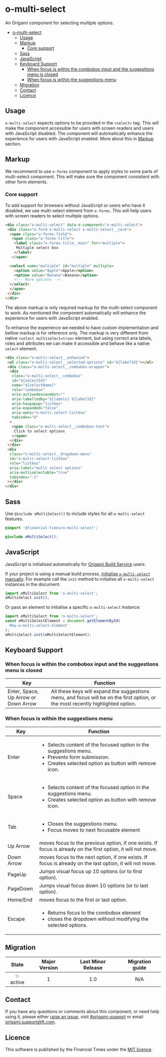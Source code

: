 # o-multi-select

An Origami component for selecting multiple options.

- [o-multi-select](#o-multi-select)
	- [Usage](#usage)
	- [Markup](#markup)
		- [Core support](#core-support)
	- [Sass](#sass)
	- [JavaScript](#javascript)
	- [Keyboard Support](#keyboard-support)
		- [When focus is within the combobox input and the suggestions menu is closed](#when-focus-is-within-the-combobox-input-and-the-suggestions-menu-is-closed)
		- [When focus is within the suggestions menu](#when-focus-is-within-the-suggestions-menu)
	- [Migration](#migration)
	- [Contact](#contact)
	- [Licence](#licence)

## Usage

`o-multi-select` expects options to be provided in the `<select>` tag. This will make the component accessible for users with screen readers and users with JavaScript disabled. The component will automatically enhance the experience for users with JavaScript enabled. More about this in [Markup](#markup) section.

## Markup

We recommend to use  `o-forms` component to apply styles to some parts of multi-select component. This will make sure the component consistent with other form elements.

### Core support

To add support for browsers without JavaScript or users who have it disabled, we use multi-select element from `o-forms`. This will help users with screen readers to select multiple options.

```html
<div class="o-multi-select" data-o-component="o-multi-select">
 <div class="o-form o-multi-select o-multi-select__core">
  <span class="o-forms-field">
   <span class="o-forms-title">
    <label class="o-forms-title__main" for="multiple">
     Multiple select box
    </label>
   </span>

  <select name="multiple" id="multiple" multiple>
    <option value="Apple">Apple</option>
    <option value="Banana">Banana</option>
    <!-- More options -->
  </select>
  </span>
 </div>
</div>
```

The above markup is only required markup for the multi-select component to work. As mentioned the component automatically will enhance the experience for users with JavaScript enabled.

To enhance the experience we needed to have custom implementation and bellow markup is for reference only. The markup is very different from native `<select multiselect=true>` element, but using correct aria labels, roles and attributes we can make it accessible and behave like a native `select` element.

```html
<div class="o-multi-select__enhanced">
 <ul class="o-multi-select__selected-options" id="${labelId}"></ul>
 <div class="o-multi-select__combobox-wrapper">
  <div
   class="o-multi-select__combobox"
   id="${selectId}"
   name="${selectName}"
   role="combobox"
   aria-activedescendant=""
   aria-labelledby="${labels} ${labelId}"
   aria-haspopup="listbox"
   aria-expanded="false"
   aria-owns="o-multi-select-listbox"
   tabindex="0"
  >
   <span class="o-multi-select__combobox-text">
    Click to select options
   </span>
  </div>
 </div>
 <div
  class="o-multi-select__dropdown-menu"
  id="o-multi-select-listbox"
  role="listbox"
  aria-label="multi select options"
  aria-multiselectable="true"
  tabindex="-1"
 ></div>
</div>
```

## Sass

Use `@include oMultiSelect()` to include styles for all `o-multi-select` features.

```scss
@import '@financial-times/o-multi-select';

@include oMultiSelect();
```

## JavaScript

JavaScript is initialised automatically for [Origami Build Service](https://www.ft.com/__origami/service/build/v2/) users.

If your project is using a manual build process, [initialise `o-multi-select` manually](https://origami.ft.com/docs/tutorials/manual-build/). For example call the `init` method to initialise all `o-multi-select` instances in the document:

```js
import oMultiSelect from 'o-multi-select';
oMultiSelect.init();
```

Or pass an element to initialise a specific `o-multi-select` instance:

```js
import oMultiSelect from 'o-multi-select';
const oMultiSelectElement = document.getElementById(
 '#my-o-multi-select-element'
);
oMultiSelect.init(oMultiSelectElement);
```

## Keyboard Support

### When focus is within the combobox input and the suggestions menu is closed

| Key                                  | Function                                                                                                                         |
| ------------------------------------ | -------------------------------------------------------------------------------------------------------------------------------- |
| Enter, Space, Up Arrow or Down Arrow | All these keys will expand the suggestions menu, and focus will be on the first option, or the most recently highlighted option. |

### When focus is within the suggestions menu

| Key        | Function                                                                                                                                                                       |
| ---------- | ------------------------------------------------------------------------------------------------------------------------------------------------------------------------------ |
| Enter      | <ul><li>Selects content of the focused option in the suggestions menu.</li><li>Prevents form submission.</li><li>Creates selected option as button with remove icon.</li></ul> |
| Space      | <ul><li>Selects content of the focused option in the suggestions menu.</li><li>Creates selected option as button with remove icon.</li></ul>                                   |
| Tab        | <ul><li>Closes the suggestions menu.</li><li>Focus moves to next focusable element</li></ul>                                                                                   |
| Up Arrow   | moves focus to the previous option, if one exists. If focus is already on the first option, it will not move.                                                                  |
| Down Arrow | moves focus to the next option, if one exists. If focus is already on the last option, it will not move.                                                                       |
| PageUp     | Jumps visual focus up 10 options (or to first option).                                                                                                                         |
| PageDown   | Jumps visual focus down 10 options (or to last option).                                                                                                                        |
| Home/End   | moves focus to the first or last option.                                                                                                                                       |
| Escape     | <ul><li>Returns focus to the combobox element</li> <li>closes the dropdown without modifying the selected options.</li></ul>                                                   |

## Migration

|   State   | Major Version | Last Minor Release | Migration guide |
| :-------: | :-----------: | :----------------: | :-------------: |
| ✨ active |       1       |        1.0         |       N/A       |

## Contact

If you have any questions or comments about this component, or need help using it, please either [raise an issue](https://github.com/Financial-Times/origami/issues/new?labels=o-multi-select,components), visit [#origami-support](https://financialtimes.slack.com/messages/#origami-support/) or email [origami.support@ft.com](mailto:origami.support@ft.com).

## Licence

This software is published by the Financial Times under the [MIT licence](http://opensource.org/licenses/MIT).

